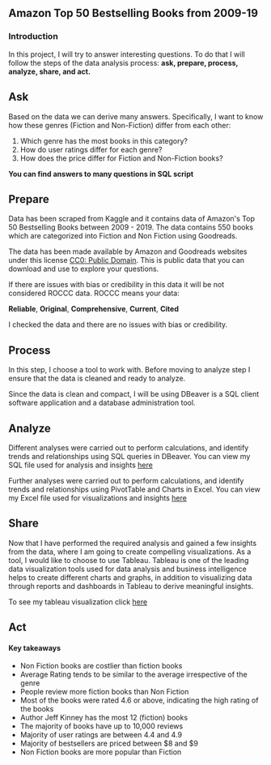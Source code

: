 ## Amazon Top 50 Bestselling Books from 2009-19

### Introduction

In this project, I will try to answer interesting questions. To do that I will follow the steps of the data analysis process: **ask, prepare, process, analyze, share, and act.**

## Ask

Based on the data we can derive many answers. Specifically, I want to know how these genres (Fiction and Non-Fiction) differ from each other:

1. Which genre has the most books in this category?
2. How do user ratings differ for each genre?
3. How does the price differ for Fiction and Non-Fiction books?

**You can find answers to many questions in SQL script**

## Prepare

Data has been scraped from Kaggle and it contains data of Amazon's Top 50 Bestselling Books between 2009 - 2019. The data contains 550 books which are categorized into Fiction and Non Fiction using Goodreads.  

The data has been made available by Amazon and Goodreads websites under this license [CC0: Public Domain](https://creativecommons.org/publicdomain/zero/1.0/). This is public data that you can download and use to explore your questions.

If there are issues with bias or credibility in this data it will be not considered ROCCC data. ROCCC means your data:

**Reliable**, **Original**, **Comprehensive**, **Current**, **Cited**

I checked the data and there are no issues with bias or credibility.

## Process

In this step, I choose a tool to work with. Before moving to analyze step I ensure that the data is cleaned and ready to analyze.

Since the data is clean and compact, I will be using DBeaver is a SQL client software application and a database administration tool.

## Analyze

Different analyses were carried out to perform calculations, and identify trends and relationships using SQL queries in DBeaver. You can view my SQL file used for analysis and insights [here](https://github.com/SomonOlimzoda/AmazonTop50BestsellingBooks/blob/main/SQL%20script.sql)

Further analyses were carried out to perform calculations, and identify trends and relationships using PivotTable and Charts in Excel. You can view my Excel file used for visualizations and insights [here](https://github.com/SomonOlimzoda/AmazonTop50BestsellingBooks/blob/main/Amazon%20bestselling%20books%202009-19_v1.xlsx)

## Share

Now that I have performed the required analysis and gained a few insights from the data, where I am going to create compelling visualizations. As a tool, I would like to choose to use Tableau. Tableau is one of the leading data visualization tools used for data analysis and business intelligence helps to create different charts and graphs, in addition to visualizing data through reports and dashboards in Tableau to derive meaningful insights.

To see my tableau visualization click [here](https://public.tableau.com/app/profile/somon4257/viz/Amazontop50bestsellingbooks/Story1)

## Act

#### Key takeaways

* Non Fiction books are costlier than fiction books
* Average Rating tends to be similar to the average irrespective of the genre
* People review more fiction books than Non Fiction
* Most of the books were rated 4.6 or above, indicating the high rating of the books
* Author Jeff Kinney has the most 12 (fiction) books
* The majority of books have up to 10,000 reviews
* Majority of user ratings are between 4.4 and 4.9
* Majority of bestsellers are priced between $8 and $9
* Non Fiction books are more popular than Fiction
